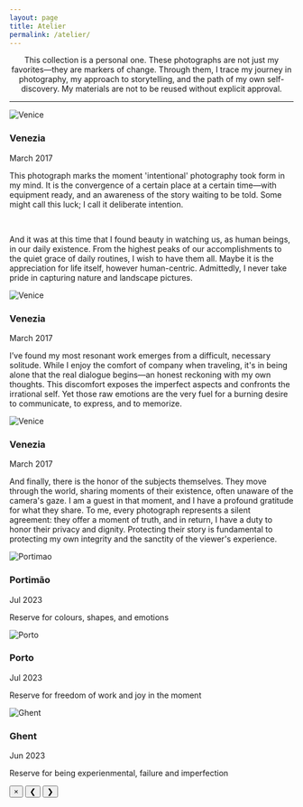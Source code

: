 ```yaml
---
layout: page 
title: Atelier 
permalink: /atelier/
---
```

<section class="cv-section">
    <p>
        <center>This collection is a personal one. These photographs are not just my favorites—they are markers of change. Through them, I trace my journey in photography, my approach to storytelling, and the path of my own self-discovery. My materials are not to be reused without explicit approval.
        </center>
    </p>
</section>
<hr class="paragraph-divider"> 
<!-- Start of the gallery -->
<div class="atelier-gallery"> 
<!-- Item 1 -->
<div class="atelier-item">
    <img src="{{ '/atelier/venice1.jpg' | relative_url }}" alt="Venice" loading="lazy">
    <div class="atelier-item__caption">
        <h3>Venezia</h3>
        <p class="caption-meta">March 2017</p>
        <justify>
        <p>This photograph marks the moment 'intentional' photography took form in my mind. It is the convergence of a certain place at a certain time—with equipment ready, and an awareness of the story waiting to be told. Some might call this luck; I call it deliberate intention.</p>
            <br>
        <p>And it was at this time that I found beauty in watching us, as human beings, in our daily existence. From the highest peaks of our accomplishments to the quiet grace of daily routines, I wish to have them all. Maybe it is the appreciation for life itself, however human-centric. Admittedly, I never take pride in capturing nature and landscape pictures.</p>
        </justify>
    </div>
</div>
<!-- Item 2 -->    
<div class="atelier-item">
    <img src="{{ '/atelier/venice2.jpg' | relative_url }}" alt="Venice" loading="lazy">
    <div class="atelier-item__caption">
        <h3>Venezia</h3>
        <p class="caption-meta">March 2017</p>
        <p>I’ve found my most resonant work emerges from a difficult, necessary solitude. While I enjoy the comfort of company when traveling, it's in being alone that the real dialogue begins—an honest reckoning with my own thoughts. This discomfort exposes the imperfect aspects and confronts the irrational self. Yet those raw emotions are the very fuel for a burning desire to communicate, to express, and to memorize.</p>
    </div>
</div>
<!-- Item 3 -->
<div class="atelier-item">
    <img src="{{ '/atelier/venice3.jpg' | relative_url }}" alt="Venice" loading="lazy">
    <div class="atelier-item__caption">
        <h3>Venezia</h3>
        <p class="caption-meta">March 2017</p>
        <p>And finally, there is the honor of the subjects themselves. They move through the world, sharing moments of their existence, often unaware of the camera's gaze. I am a guest in that moment, and I have a profound gratitude for what they share. To me, every photograph represents a silent agreement: they offer a moment of truth, and in return, I have a duty to honor their privacy and dignity. Protecting their story is fundamental to protecting my own integrity and the sanctity of the viewer's experience.</p>
    </div>
</div>
<!-- Item 4 -->
<div class="atelier-item">
    <img src="{{ '/atelier/portimao.jpeg' | relative_url }}" alt="Portimao" loading="lazy">
    <div class="atelier-item__caption">
        <h3>Portimão</h3>
        <p class="caption-meta">Jul 2023</p>
        <p>Reserve for colours, shapes, and emotions</p>
    </div>
</div>
<!-- Item 5 -->
<div class="atelier-item">
    <img src="{{ '/atelier/porto.jpeg' | relative_url }}" alt="Porto" loading="lazy">
    <div class="atelier-item__caption">
        <h3>Porto</h3>
        <p class="caption-meta">Jul 2023</p>
        <p>Reserve for freedom of work and joy in the moment</p>
    </div>
</div>
<!-- Item 6 -->
<div class="atelier-item">
    <img src="{{ '/atelier/ghent.jpeg' | relative_url }}" alt="Ghent" loading="lazy">
    <div class="atelier-item__caption">
        <h3>Ghent</h3>
        <p class="caption-meta">Jun 2023</p>
        <p>Reserve for being experienmental, failure and imperfection</p>
    </div>
</div>
<!-- This entire block for the hidden modal goes at the end of the file -->
<div class="atelier-modal-overlay">
    <div class="atelier-modal">
        <button class="atelier-modal__close" aria-label="Close modal">&times;</button>
           <!-- Arrows are placed here -->
        <button class="atelier-modal__prev" aria-label="Previous image">&#10094;</button>
        <button class="atelier-modal__next" aria-label="Next image">&#10095;</button>
        <div class="atelier-modal__content">
            <div class="atelier-modal__image">
                <!-- The clicked image will be placed here by JavaScript -->
            </div>
            <div class="atelier-modal__text">
                <!-- The descriptive paragraph will be placed here by JavaScript -->
            </div>
        </div>
    </div>
</div>
<!-- Add as many more items as you like... -->
    
